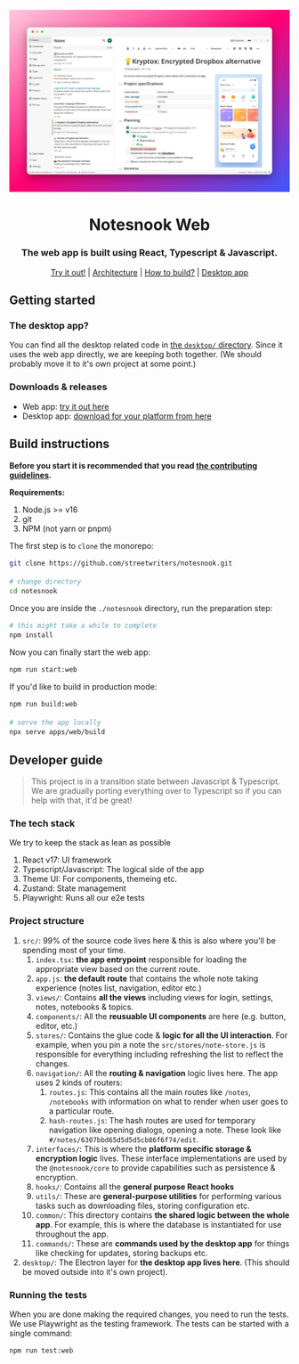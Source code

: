 <p align="center">
<img style="align:center;" src="/resources/screenshots/web.jpg" alt="Notesnook web screenshot" width="600" />
</p>

<h1 align="center">Notesnook Web</h1>
<h3 align="center">The web app is built using React, Typescript & Javascript.</h3>
<p align="center">
<a href="https://app.notesnook.com/">Try it out!</a> | <a href="#architecture">Architecture</a> | <a href="#build-instructions">How to build?</a> | <a href="./desktop/">Desktop app</a>
</p>

## Getting started

### The desktop app?

You can find all the desktop related code in [the `desktop/` directory](./desktop/). Since it uses the web app directly, we are keeping both together. (We should probably move it to it's own project at some point.)

### Downloads & releases

- Web app: [try it out here](https://app.notesnook.com/)
- Desktop app: [download for your platform from here](https://notesnook.com/downloads)

## Build instructions

**Before you start it is recommended that you read [the contributing guidelines](/CONTRIBUTING.md).**

**Requirements:**

1. Node.js >= v16
2. git
3. NPM (not yarn or pnpm)

The first step is to `clone` the monorepo:

```bash
git clone https://github.com/streetwriters/notesnook.git

# change directory
cd notesnook
```

Once you are inside the `./notesnook` directory, run the preparation step:

```bash
# this might take a while to complete
npm install
```

Now you can finally start the web app:

```bash
npm run start:web
```

If you'd like to build in production mode:

```bash
npm run build:web

# serve the app locally
npx serve apps/web/build
```

## Developer guide

> This project is in a transition state between Javascript & Typescript. We are gradually porting everything over to Typescript so if you can help with that, it'd be great!

### The tech stack

We try to keep the stack as lean as possible

1. React v17: UI framework
2. Typescript/Javascript: The logical side of the app
3. Theme UI: For components, themeing etc.
4. Zustand: State management
5. Playwright: Runs all our e2e tests

### Project structure

1. `src/`: 99% of the source code lives here & this is also where you'll be spending most of your time.
   1. `index.tsx`: **the app entrypoint** responsible for loading the appropriate view based on the current route.
   2. `app.js`: **the default route** that contains the whole note taking experience (notes list, navigation, editor etc.)
   3. `views/`: Contains **all the views** including views for login, settings, notes, notebooks & topics.
   4. `components/`: All the **reusuable UI components** are here (e.g. button, editor, etc.)
   5. `stores/`: Contains the glue code & **logic for all the UI interaction**. For example, when you pin a note the `src/stores/note-store.js` is responsible for everything including refreshing the list to reflect the changes.
   6. `navigation/`: All the **routing & navigation** logic lives here. The app uses 2 kinds of routers:
      1. `routes.js`: This contains all the main routes like `/notes`, `/notebooks` with information on what to render when user goes to a particular route.
      2. `hash-routes.js`: The hash routes are used for temporary navigation like opening dialogs, opening a note. These look like `#/notes/6307bbd65d5d5d5cb86f6f74/edit`.
   7. `interfaces/`: This is where the **platform specific storage & encryption logic** lives. These interface implementations are used by the `@notesnook/core` to provide capabilities such as persistence & encryption.
   8. `hooks/`: Contains all the **general purpose React hooks**
   9. `utils/`: These are **general-purpose utilities** for performing various tasks such as downloading files, storing configuration etc.
   10. `common/`: This directory contains **the shared logic between the whole app**. For example, this is where the database is instantiated for use throughout the app.
   11. `commands/`: These are **commands used by the desktop app** for things like checking for updates, storing backups etc.
2. `desktop/`: The Electron layer for **the desktop app lives here**. (This should be moved outside into it's own project).

### Running the tests

When you are done making the required changes, you need to run the tests. We use Playwright as the testing framework. The tests can be started with a single command:

```bash
npm run test:web
```
